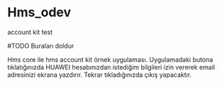 # Hms_odev
account kit test

#TODO Buraları doldur

Hms core ile hms account kit örnek uygulaması.
Uygulamadaki butona tıklatığınızda HUAWEI hesabınızdan istediğim bilgileri izin vererek email adresinizi ekrana yazdırır. Tekrar tıkladığınızda çıkış yapacaktır.
